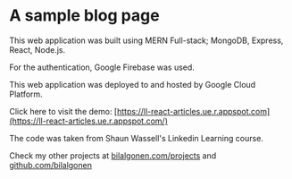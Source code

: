 # A sample blog page

This web application was built using MERN Full-stack; MongoDB, Express, React, Node.js.

For the authentication, Google Firebase was used.

This web application was deployed to and hosted by Google Cloud Platform.

Click here to visit the demo: [https://ll-react-articles.ue.r.appspot.com](https://ll-react-articles.ue.r.appspot.com/)

The code was taken from Shaun Wassell's Linkedin Learning course.

Check my other projects at [bilalgonen.com/projects](https://bilalgonen.com/projects/) and [github.com/bilalgonen](https://github.com/bilalgonen)
